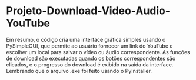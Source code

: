 # Projeto-Download-Video-Audio-YouTube
Em resumo, o código cria uma interface gráfica simples usando o PySimpleGUI, que permite ao usuário fornecer um link do YouTube e escolher um local para salvar o vídeo ou áudio correspondente. As funções de download são executadas quando os botões correspondentes são clicados, e o progresso do download é exibido na saída da interface.
Lembrando que o arquivo .exe foi feito usando o PyInstaller.
